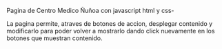 Pagina de Centro Medico Ñuñoa con javascript html y css-

La pagina permite, atraves de botones de accion, desplegar contenido y modificarlo para poder volver a mostrarlo dando click nuevamente en los botones que muestran contenido.
